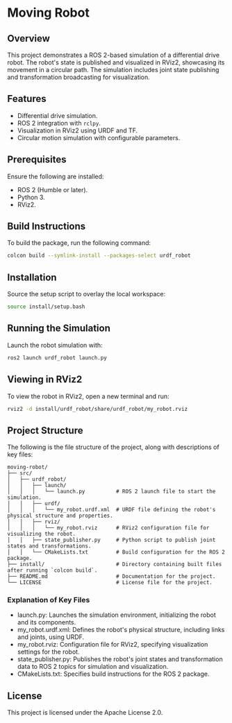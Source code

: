 # Moving Robot

## Overview
This project demonstrates a ROS 2-based simulation of a differential drive robot. The robot's state is published and visualized in RViz2, showcasing its movement in a circular path. The simulation includes joint state publishing and transformation broadcasting for visualization.

## Features
- Differential drive simulation.
- ROS 2 integration with `rclpy`.
- Visualization in RViz2 using URDF and TF.
- Circular motion simulation with configurable parameters.

## Prerequisites
Ensure the following are installed:
- ROS 2 (Humble or later).
- Python 3.
- RViz2.

## Build Instructions
To build the package, run the following command:
```bash
colcon build --symlink-install --packages-select urdf_robot
```

## Installation
Source the setup script to overlay the local workspace:
```bash
source install/setup.bash
```

## Running the Simulation
Launch the robot simulation with:
```bash
ros2 launch urdf_robot launch.py
```

## Viewing in RViz2
To view the robot in RViz2, open a new terminal and run:
```bash
rviz2 -d install/urdf_robot/share/urdf_robot/my_robot.rviz
```

## Project Structure
The following is the file structure of the project, along with descriptions of key files:

```plaintext
moving-robot/
├── src/
│   ├── urdf_robot/
│   │   ├── launch/
│   │   │   └── launch.py          # ROS 2 launch file to start the simulation.
│   │   ├── urdf/
│   │   │   └── my_robot.urdf.xml  # URDF file defining the robot's physical structure and properties.
│   │   ├── rviz/
│   │   │   └── my_robot.rviz      # RViz2 configuration file for visualizing the robot.
│   │   ├── state_publisher.py     # Python script to publish joint states and transformations.
│   │   └── CMakeLists.txt         # Build configuration for the ROS 2 package.
├── install/                       # Directory containing built files after running `colcon build`.
├── README.md                      # Documentation for the project.
└── LICENSE                        # License file for the project.
```
### Explanation of Key Files 
- launch.py: Launches the simulation environment, initializing the robot and its components.
- my_robot.urdf.xml: Defines the robot's physical structure, including links and joints, using URDF.
- my_robot.rviz: Configuration file for RViz2, specifying visualization settings for the robot.
- state_publisher.py: Publishes the robot's joint states and transformation data to ROS 2 topics for simulation and visualization.
- CMakeLists.txt: Specifies build instructions for the ROS 2 package.
## License
This project is licensed under the Apache License 2.0.

